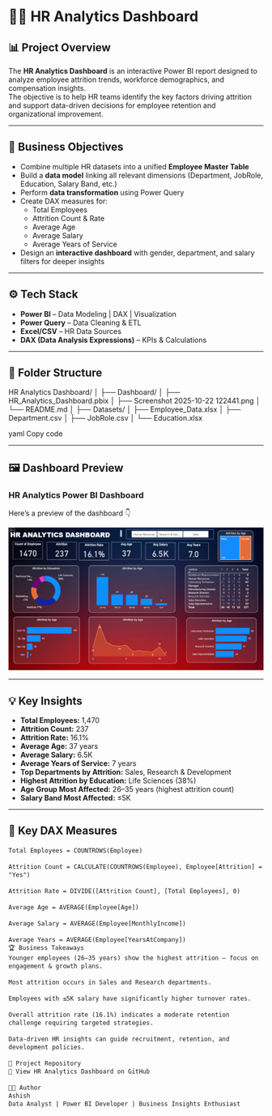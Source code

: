 # 🧑‍💼 HR Analytics Dashboard  

## 📊 Project Overview  
The **HR Analytics Dashboard** is an interactive Power BI report designed to analyze employee attrition trends, workforce demographics, and compensation insights.  
The objective is to help HR teams identify the key factors driving attrition and support data-driven decisions for employee retention and organizational improvement.

---

## 🧠 Business Objectives  
- Combine multiple HR datasets into a unified **Employee Master Table**  
- Build a **data model** linking all relevant dimensions (Department, JobRole, Education, Salary Band, etc.)  
- Perform **data transformation** using Power Query  
- Create DAX measures for:  
  - Total Employees  
  - Attrition Count & Rate  
  - Average Age  
  - Average Salary  
  - Average Years of Service  
- Design an **interactive dashboard** with gender, department, and salary filters for deeper insights  

---

## ⚙️ Tech Stack  
- **Power BI** – Data Modeling | DAX | Visualization  
- **Power Query** – Data Cleaning & ETL  
- **Excel/CSV** – HR Data Sources  
- **DAX (Data Analysis Expressions)** – KPIs & Calculations  

---

## 📁 Folder Structure  
HR Analytics Dashboard/
│
├── Dashboard/
│ ├── HR_Analytics_Dashboard.pbix
│ ├── Screenshot 2025-10-22 122441.png
│ └── README.md
│
├── Datasets/
│ ├── Employee_Data.xlsx
│ ├── Department.csv
│ ├── JobRole.csv
│ └── Education.xlsx

yaml
Copy code

---

## 🖼️ Dashboard Preview  

### HR Analytics Power BI Dashboard  

Here’s a preview of the dashboard 👇  

![Dashboard Preview](https://github.com/ashish78566/PowerBi_DashBoard/blob/main/HR%20Analytics%20Dashboard/Dashboard/Screenshot%202025-10-22%20122441.png)

---

## 💡 Key Insights  
- **Total Employees:** 1,470  
- **Attrition Count:** 237  
- **Attrition Rate:** 16.1%  
- **Average Age:** 37 years  
- **Average Salary:** 6.5K  
- **Average Years of Service:** 7 years  
- **Top Departments by Attrition:** Sales, Research & Development  
- **Highest Attrition by Education:** Life Sciences (38%)  
- **Age Group Most Affected:** 26–35 years (highest attrition count)  
- **Salary Band Most Affected:** ≤5K  

---

## 🧩 Key DAX Measures  
```DAX
Total Employees = COUNTROWS(Employee)

Attrition Count = CALCULATE(COUNTROWS(Employee), Employee[Attrition] = "Yes")

Attrition Rate = DIVIDE([Attrition Count], [Total Employees], 0)

Average Age = AVERAGE(Employee[Age])

Average Salary = AVERAGE(Employee[MonthlyIncome])

Average Years = AVERAGE(Employee[YearsAtCompany])
🏆 Business Takeaways
Younger employees (26–35 years) show the highest attrition — focus on engagement & growth plans.

Most attrition occurs in Sales and Research departments.

Employees with ≤5K salary have significantly higher turnover rates.

Overall attrition rate (16.1%) indicates a moderate retention challenge requiring targeted strategies.

Data-driven HR insights can guide recruitment, retention, and development policies.

🔗 Project Repository
📁 View HR Analytics Dashboard on GitHub

👨‍💻 Author
Ashish
Data Analyst | Power BI Developer | Business Insights Enthusiast
